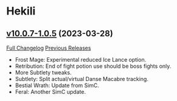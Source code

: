 # Hekili

## [v10.0.7-1.0.5](https://github.com/Hekili/hekili/tree/v10.0.7-1.0.5) (2023-03-28)
[Full Changelog](https://github.com/Hekili/hekili/compare/v10.0.7-1.0.4...v10.0.7-1.0.5) [Previous Releases](https://github.com/Hekili/hekili/releases)

- Frost Mage: Experimental reduced Ice Lance option.  
- Retribution: End of fight potion use should be boss fights only.  
- More Subtlety tweaks.  
- Subtlety: Split actual/virtual Danse Macabre tracking.  
- Bestial Wrath: Update from SimC.  
- Feral: Another SimC update.  
